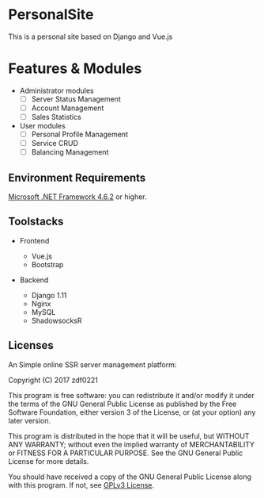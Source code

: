 # PersonalSite
This is a personal site based on Django and Vue.js

# Features & Modules

- Administrator modules
    - [ ] Server Status Management
    - [ ] Account Management
    - [ ] Sales Statistics
- User modules
    - [ ] Personal Profile Management
    - [ ] Service CRUD 
    - [ ] Balancing Management
 
## Environment Requirements 

   [Microsoft .NET Framework 4.6.2](https://www.microsoft.com/en-US/download/details.aspx?id=53344) or higher.

## Toolstacks
- Frontend
    * Vue.js
    * Bootstrap
    
- Backend
   * Django 1.11
   * Nginx
   * MySQL
   * ShadowsocksR
   
## Licenses

   An Simple online SSR server management platform:
    
   Copyright (C) 2017 zdf0221

   This program is free software: you can redistribute it and/or modify
   it under the terms of the GNU General Public License as published by
   the Free Software Foundation, either version 3 of the License, or
   (at your option) any later version.

   This program is distributed in the hope that it will be useful,
   but WITHOUT ANY WARRANTY; without even the implied warranty of
   MERCHANTABILITY or FITNESS FOR A PARTICULAR PURPOSE.  See the
   GNU General Public License for more details.

   You should have received a copy of the GNU General Public License
   along with this program.  If not, see [GPLv3 License](http://www.gnu.org/licenses/).
   
   

   
    
